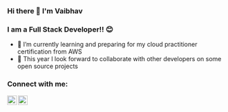 ### Hi there 👋 I'm Vaibhav 

### I am a Full Stack Developer!! 😊

- 🌱 I’m currently learning and preparing for my cloud practitioner certification from AWS
- 👯 This year I look forward to collaborate with other developers on some open source projects


### Connect with me:

[<img align="left" alt="linkedin" width="22" src="https://cdn.jsdelivr.net/npm/simple-icons@v4/icons/linkedin.svg" />][linkedin]
[<img align="left" alt="gmail" width="22" src="https://cdn.jsdelivr.net/npm/simple-icons@v4/icons/gmail.svg" />][gmail]

<br/>

[linkedin]: https://www.linkedin.com/in/vaibhav-kambli
[gmail]: `mailto:vaibhavk2608@gmail.com`


<!--
**Vaibhav-Kambli/Vaibhav-Kambli** is a ✨ _special_ ✨ repository because its `README.md` (this file) appears on your GitHub profile.
- 🔭 I’m currently working on ...
Here are some ideas to get you started:


- 🤔 I’m looking for help with ...
- 💬 Ask me about ...
- 📫 How to reach me: ...
- 😄 Pronouns: ...
- ⚡ Fun fact: ...
-->
